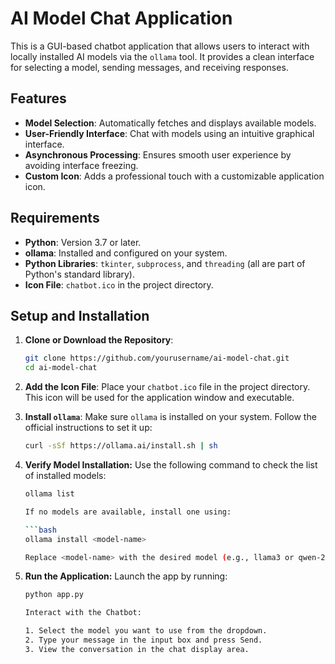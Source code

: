 # AI Model Chat Application

This is a GUI-based chatbot application that allows users to interact with locally installed AI models via the `ollama` tool. It provides a clean interface for selecting a model, sending messages, and receiving responses.

## Features

- **Model Selection**: Automatically fetches and displays available models.
- **User-Friendly Interface**: Chat with models using an intuitive graphical interface.
- **Asynchronous Processing**: Ensures smooth user experience by avoiding interface freezing.
- **Custom Icon**: Adds a professional touch with a customizable application icon.

## Requirements

- **Python**: Version 3.7 or later.
- **ollama**: Installed and configured on your system.
- **Python Libraries**: `tkinter`, `subprocess`, and `threading` (all are part of Python's standard library).
- **Icon File**: `chatbot.ico` in the project directory.

## Setup and Installation

1. **Clone or Download the Repository**:
   ```bash
   git clone https://github.com/yourusername/ai-model-chat.git
   cd ai-model-chat

2. **Add the Icon File**:
   Place your `chatbot.ico` file in the project directory. This icon will be used for the application window and executable.

3. **Install `ollama`**:
   Make sure `ollama` is installed on your system. Follow the official instructions to set it up:
   ```bash
   curl -sSf https://ollama.ai/install.sh | sh

4. **Verify Model Installation:**
    Use the following command to check the list of installed models:

    ```bash
    ollama list

    If no models are available, install one using:

    ```bash
    ollama install <model-name>

    Replace <model-name> with the desired model (e.g., llama3 or qwen-2.5-coder).

5. **Run the Application:**
    Launch the app by running:

    ```bash
    python app.py
    
   Interact with the Chatbot:

    1. Select the model you want to use from the dropdown.
    2. Type your message in the input box and press Send.
    3. View the conversation in the chat display area.